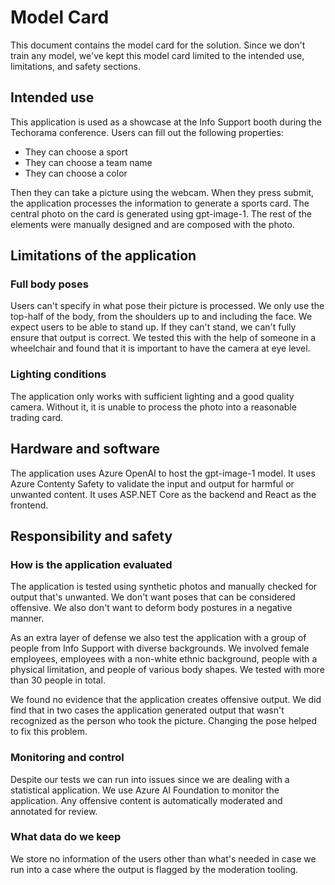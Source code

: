 # Model Card

This document contains the model card for the solution. Since we don't train any model, we've kept this model card
limited to the intended use, limitations, and safety sections.

## Intended use

This application is used as a showcase at the Info Support booth during the Techorama conference. Users can fill out
the following properties:

- They can choose a sport
- They can choose a team name
- They can choose a color

Then they can take a picture using the webcam. When they press submit, the application processes the information to
generate a sports card. The central photo on the card is generated using gpt-image-1. The rest of the elements were
manually designed and are composed with the photo.

## Limitations of the application

### Full body poses

Users can't specify in what pose their picture is processed. We only use the top-half of the body, from the shoulders
up to and including the face. We expect users to be able to stand up. If they can't stand, we can't fully ensure that
output is correct. We tested this with the help of someone in a wheelchair and found that it is important to have
the camera at eye level.

### Lighting conditions

The application only works with sufficient lighting and a good quality camera. Without it, it is unable to process the
photo into a reasonable trading card.

## Hardware and software

The application uses Azure OpenAI to host the gpt-image-1 model. It uses Azure Contenty Safety to validate the input
and output for harmful or unwanted content. It uses ASP.NET Core as the backend and React as the frontend.

## Responsibility and safety

### How is the application evaluated

The application is tested using synthetic photos and manually checked for output that's unwanted. We don't want poses
that can be considered offensive. We also don't want to deform body postures in a negative manner.

As an extra layer of defense we also test the application with a group of people from Info Support with 
diverse backgrounds. We involved female employees, employees with a non-white ethnic background, people with a 
physical limitation, and people of various body shapes. We tested with more than 30 people in total. 

We found no evidence that the application creates offensive output. We did find that in two cases the application
generated output that wasn't recognized as the person who took the picture. Changing the pose helped to fix this
problem.

### Monitoring and control

Despite our tests we can run into issues since we are dealing with a statistical application. We use Azure AI
Foundation to monitor the application. Any offensive content is automatically moderated and annotated for review.

### What data do we keep

We store no information of the users other than what's needed in case we run into a case where the output is flagged
by the moderation tooling.